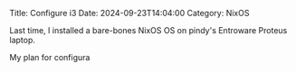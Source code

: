 Title: Configure i3
Date: 2024-09-23T14:04:00
Category: NixOS

<!-- TODO link to previous post -->

Last time, I installed a bare-bones NixOS OS on pindy's Entroware Proteus
laptop.

My plan for configura
